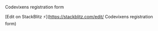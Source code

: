  Codevixens registration form

[Edit on StackBlitz ⚡️](https://stackblitz.com/edit/ Codevixens registration form)